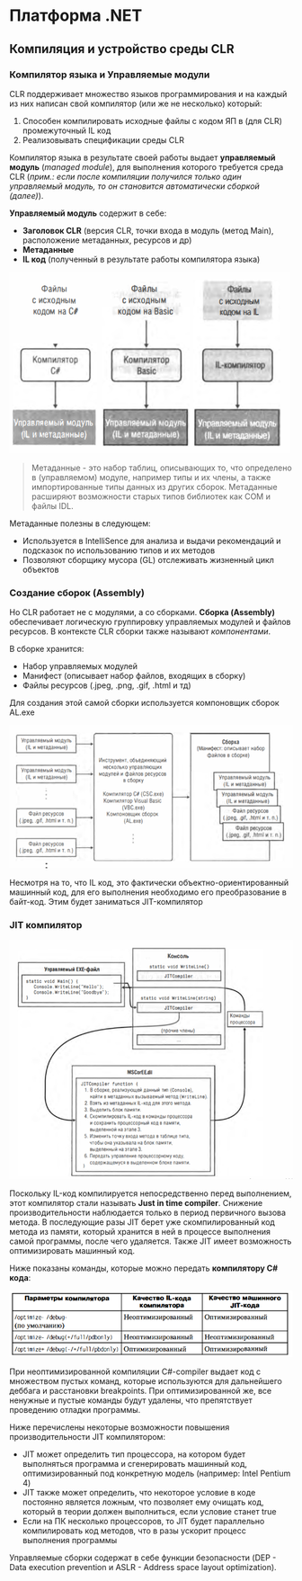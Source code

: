 # Платформа .NET

## Компиляция и устройство среды CLR

### Компилятор языка и Управляемые модули

CLR поддерживает множество языков программирования и на каждый из них написан свой компилятор (или же не несколько) который:

1. Способен компилировать исходные файлы с кодом ЯП в (для CLR) промежуточный IL код
2. Реализовывать спецификации среды CLR 

Компилятор языка в результате своей работы выдает **управляемый модуль** (*managed module*), для выполнения которого требуется среда CLR (*прим.: если после компиляции получился только один управляемый модуль, то он становится автоматически сборкой (далее)*). 

**Управляемый модуль** содержит в себе:

* **Заголовок CLR** (версия CLR, точки входа в модуль (метод Main), расположение метаданных, ресурсов и др)
* **Метаданные**
* **IL код** (полученный в результате работы компилятора языка)

![](.\imgs\How_to_CLR\1.png)

> Метаданные - это набор таблиц, описывающих то, что определено в (управляемом) модуле, например типы и их члены, а также импортированные типы данных из других сборок. Метаданные расширяют возможности старых типов библиотек как COM и файлы IDL.

Метаданные полезны в следующем:

* Используется в IntelliSence для анализа и выдачи рекомендаций и подсказок по использованию типов и их методов
* Позволяют сборщику мусора (GL) отслеживать жизненный цикл объектов 

### Создание сборок (Assembly)

Но CLR работает не с модулями, а со сборками. **Сборка (Assembly)** обеспечивает логическую группировку управляемых модулей и файлов ресурсов. В контексте CLR сборки также называют *компонентами*. 

В сборке хранится:

* Набор управляемых модулей
* Манифест (описывает набор файлов, входящих в сборку)
* Файлы ресурсов (.jpeg, .png, .gif, .html и тд)

Для создания этой самой сборки используется компоновщик сборок AL.exe

![](.\imgs\How_to_CLR\2.png)



Несмотря на то, что IL код, это фактически объектно-ориентированный машинный код, для его выполнения необходимо его преобразование в байт-код. Этим будет заниматься JIT-компилятор

### JIT компилятор

![](.\imgs\How_to_CLR\3.png)

Поскольку IL-код компилируется непосредственно перед выполнением, этот компилятор стали называть **Just in time compiler**. Снижение производительности наблюдается только в период первичного вызова метода. В последующие разы JIT берет уже скомпилированный код метода из памяти, который хранится в ней в процессе выполнения самой программы, после чего удаляется. Также JIT имеет возможность оптимизировать машинный код.

Ниже показаны команды, которые можно передать **компилятору C# кода**:

![](.\imgs\How_to_CLR\4.png)

При неоптимизированной компиляции C#-compiler выдает код с множеством пустых команд, которые используются для дальнейшего деббага и расстановки breakpoints. При оптимизированной же, все ненужные и пустые команды будут удалены, что препятствует проведению отладки программы.

Ниже перечислены некоторые возможности повышения производительности JIT компилятором:

* JIT может определить тип процессора, на котором будет выполняться программа и сгенерировать машинный код, оптимизированный под конкретную модель (например: Intel Pentium 4)
*  JIT также может определить, что некоторое условие в коде постоянно является ложным, что позволяет ему очищать код, который в теории должен выполниться, если условие станет true
* Если на ПК несколько процессоров, то JIT будет параллельно компилировать код методов, что в разы ускорит процесс выполнения программы







Управляемые сборки содержат в себе функции безопасности (DEP - Data execution prevention и ASLR - Address space layout optimization).

